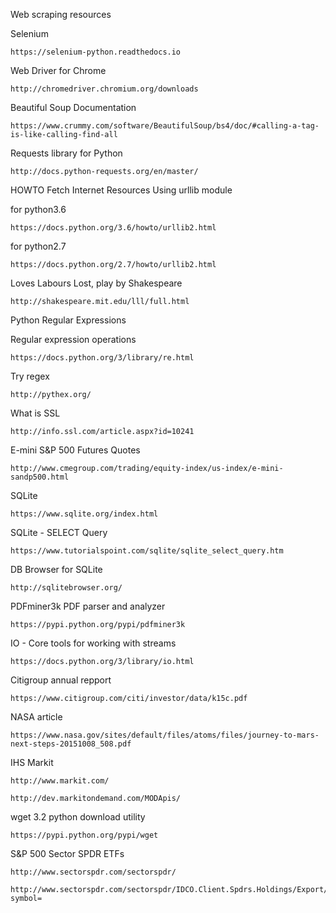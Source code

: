 Web scraping resources

Selenium
```
https://selenium-python.readthedocs.io
```

Web Driver for Chrome
```
http://chromedriver.chromium.org/downloads
```


Beautiful Soup Documentation
```
https://www.crummy.com/software/BeautifulSoup/bs4/doc/#calling-a-tag-is-like-calling-find-all
```

Requests library for Python
```
http://docs.python-requests.org/en/master/
```

HOWTO Fetch Internet Resources Using urllib module

for python3.6
```
https://docs.python.org/3.6/howto/urllib2.html
```

for python2.7
```
https://docs.python.org/2.7/howto/urllib2.html
```

Loves Labours Lost, play by Shakespeare
```
http://shakespeare.mit.edu/lll/full.html
```

Python Regular Expressions

Regular expression operations
```
https://docs.python.org/3/library/re.html
```

Try regex
```
http://pythex.org/
```

What is SSL
```
http://info.ssl.com/article.aspx?id=10241
```

E-mini S&P 500 Futures Quotes
```
http://www.cmegroup.com/trading/equity-index/us-index/e-mini-sandp500.html
```

SQLite
```
https://www.sqlite.org/index.html
```

SQLite - SELECT Query
```
https://www.tutorialspoint.com/sqlite/sqlite_select_query.htm
```

DB Browser for SQLite
```
http://sqlitebrowser.org/
```

PDFminer3k PDF parser and analyzer
```
https://pypi.python.org/pypi/pdfminer3k
```

IO - Core tools for working with streams
```
https://docs.python.org/3/library/io.html
```

Citigroup annual repport
```
https://www.citigroup.com/citi/investor/data/k15c.pdf
```

NASA article
```
https://www.nasa.gov/sites/default/files/atoms/files/journey-to-mars-next-steps-20151008_508.pdf
```


IHS Markit
```
http://www.markit.com/
```

```
http://dev.markitondemand.com/MODApis/
```

wget 3.2 python download utility
```
https://pypi.python.org/pypi/wget
```

S&P 500 Sector SPDR ETFs
```
http://www.sectorspdr.com/sectorspdr/
```

```
http://www.sectorspdr.com/sectorspdr/IDCO.Client.Spdrs.Holdings/Export/ExportCsv?symbol=
```

